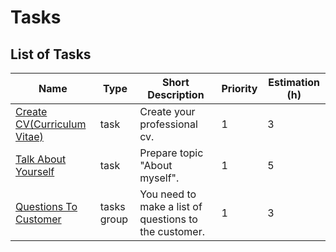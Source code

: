 # Tasks

## List of Tasks

| Name                                                       | Type        | Short Description                                     | Priority | Estimation (h) |
| ---------------------------------------------------------- | ----------- | ----------------------------------------------------- | -------- | -------------- |
| [Create CV(Curriculum Vitae)](./cv/readme.md)              | task        | Create your professional cv.                          | 1        | 3              |
| [Talk About Yourself](./talk-about-yourself/readme.md)     | task        | Prepare topic "About myself".                         | 1        | 5              |
| [Questions To Customer](./questions-to-customer/readme.md) | tasks group | You need to make a list of questions to the customer. | 1        | 3              |
